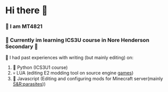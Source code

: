 # Hi there 👋

### 🧍 I am MT4821
### 📖 Currently im learning ICS3U course in Nore Henderson Secondary 🏫

🚩 I had past experiences with writing (but mainly editing) on:
1. 🐍 Python (ICS3U1 course)
2. 💀 LUA (editing E2 modding tool on source engine [games](https://steamcommunity.com/workshop/filedetails/?id=160250458))
3. 🧊 Javascript (Editing and configuring mods for Minecraft server(mainly [S&R:parasites](https://www.curseforge.com/minecraft/modpacks/s-r-p-plus)))
